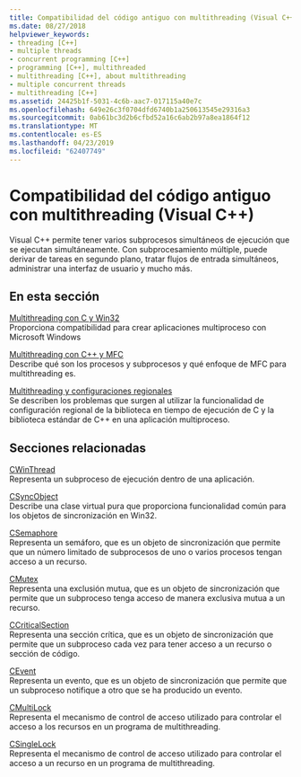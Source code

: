 ```yaml
---
title: Compatibilidad del código antiguo con multithreading (Visual C++)
ms.date: 08/27/2018
helpviewer_keywords:
- threading [C++]
- multiple threads
- concurrent programming [C++]
- programming [C++], multithreaded
- multithreading [C++], about multithreading
- multiple concurrent threads
- multithreading [C++]
ms.assetid: 24425b1f-5031-4c6b-aac7-017115a40e7c
ms.openlocfilehash: 649e26c3f0704dfd6740b1a250613545e29316a3
ms.sourcegitcommit: 0ab61bc3d2b6cfbd52a16c6ab2b97a8ea1864f12
ms.translationtype: MT
ms.contentlocale: es-ES
ms.lasthandoff: 04/23/2019
ms.locfileid: "62407749"
---
```

# <a name="multithreading-support-for-older-code-visual-c"></a>Compatibilidad del código antiguo con multithreading (Visual C++)

Visual C++ permite tener varios subprocesos simultáneos de ejecución que se ejecutan simultáneamente. Con subprocesamiento múltiple, puede derivar de tareas en segundo plano, tratar flujos de entrada simultáneos, administrar una interfaz de usuario y mucho más.

## <a name="in-this-section"></a>En esta sección

[Multithreading con C y Win32](multithreading-with-c-and-win32.md)<br/>
Proporciona compatibilidad para crear aplicaciones multiproceso con Microsoft Windows

[Multithreading con C++ y MFC](multithreading-with-cpp-and-mfc.md)<br/>
Describe qué son los procesos y subprocesos y qué enfoque de MFC para multithreading es.

[Multithreading y configuraciones regionales](multithreading-and-locales.md)<br/>
Se describen los problemas que surgen al utilizar la funcionalidad de configuración regional de la biblioteca en tiempo de ejecución de C y la biblioteca estándar de C++ en una aplicación multiproceso.

## <a name="related-sections"></a>Secciones relacionadas

[CWinThread](../mfc/reference/cwinthread-class.md)<br/>
Representa un subproceso de ejecución dentro de una aplicación.

[CSyncObject](../mfc/reference/csyncobject-class.md)<br/>
Describe una clase virtual pura que proporciona funcionalidad común para los objetos de sincronización en Win32.

[CSemaphore](../mfc/reference/csemaphore-class.md)<br/>
Representa un semáforo, que es un objeto de sincronización que permite que un número limitado de subprocesos de uno o varios procesos tengan acceso a un recurso.

[CMutex](../mfc/reference/cmutex-class.md)<br/>
Representa una exclusión mutua, que es un objeto de sincronización que permite que un subproceso tenga acceso de manera exclusiva mutua a un recurso.

[CCriticalSection](../mfc/reference/ccriticalsection-class.md)<br/>
Representa una sección crítica, que es un objeto de sincronización que permite que un subproceso cada vez para tener acceso a un recurso o sección de código.

[CEvent](../mfc/reference/cevent-class.md)<br/>
Representa un evento, que es un objeto de sincronización que permite que un subproceso notifique a otro que se ha producido un evento.

[CMultiLock](../mfc/reference/cmultilock-class.md)<br/>
Representa el mecanismo de control de acceso utilizado para controlar el acceso a los recursos en un programa de multithreading.

[CSingleLock](../mfc/reference/csinglelock-class.md)<br/>
Representa el mecanismo de control de acceso utilizado para controlar el acceso a un recurso en un programa de multithreading.